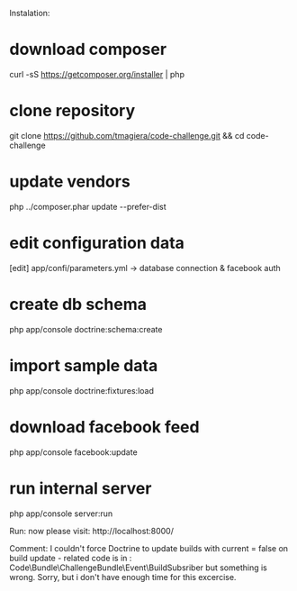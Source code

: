 Instalation:
# download composer
curl -sS https://getcomposer.org/installer | php
# clone repository
git clone https://github.com/tmagiera/code-challenge.git && cd code-challenge
# update vendors
php ../composer.phar update --prefer-dist
# edit configuration data
[edit] app/confi/parameters.yml -> database connection & facebook auth
# create db schema
php app/console doctrine:schema:create
# import sample data
php app/console doctrine:fixtures:load
# download facebook feed
php app/console facebook:update
# run internal server
php app/console server:run

Run:
now please visit: http://localhost:8000/

Comment:
I couldn't force Doctrine to update builds with current = false on build update - related code is in : Code\Bundle\ChallengeBundle\Event\BuildSubsriber but something is wrong. Sorry, but i don't have enough time for this excercise.
